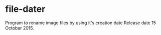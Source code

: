 # file-dater
Program to rename image files by using it's creation date
Release date 15 October 2015.
